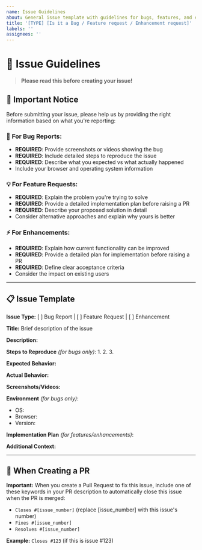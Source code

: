 ```yaml
---
name: Issue Guidelines
about: General issue template with guidelines for bugs, features, and enhancements
title: '[TYPE] [Is it a Bug / Feature request / Enhancement request]'
labels: ''
assignees: ''
---
```


# 📝 Issue Guidelines

> **Please read this before creating your issue!**

## 🚨 Important Notice

Before submitting your issue, please help us by providing the right information based on what you're reporting:

### 🐞 **For Bug Reports:**
- **REQUIRED**: Provide screenshots or videos showing the bug
- **REQUIRED**: Include detailed steps to reproduce the issue
- **REQUIRED**: Describe what you expected vs what actually happened
- Include your browser and operating system information

### 💡 **For Feature Requests:**
- **REQUIRED**: Explain the problem you're trying to solve
- **REQUIRED**: Provide a detailed implementation plan before raising a PR
- **REQUIRED**: Describe your proposed solution in detail
- Consider alternative approaches and explain why yours is better

### ⚡ **For Enhancements:**
- **REQUIRED**: Explain how current functionality can be improved
- **REQUIRED**: Provide a detailed plan for implementation before raising a PR
- **REQUIRED**: Define clear acceptance criteria
- Consider the impact on existing users

---

## 📋 Issue Template

**Issue Type:** [ ] Bug Report | [ ] Feature Request | [ ] Enhancement

**Title:** Brief description of the issue

**Description:**
<!-- Replace this comment with your detailed description -->

**Steps to Reproduce** *(for bugs only)*:
1. 
2. 
3. 

**Expected Behavior:**
<!-- What should have happened? -->

**Actual Behavior:**
<!-- What actually happened? -->

**Screenshots/Videos:**
<!-- Please drag and drop screenshots or videos here -->

**Environment** *(for bugs only)*:
- OS: 
- Browser: 
- Version: 

**Implementation Plan** *(for features/enhancements)*:
<!-- Provide detailed plan including:
- Technical approach
- Required changes  
- Dependencies
- Timeline estimate -->

**Additional Context:**
<!-- Add any other context about the problem here -->

---

## 🔗 When Creating a PR

**Important:** When you create a Pull Request to fix this issue, include one of these keywords in your PR description to automatically close this issue when the PR is merged:

- `Closes #[issue_number]` (replace [issue_number] with this issue's number)
- `Fixes #[issue_number]`
- `Resolves #[issue_number]`

**Example:** `Closes #123` (if this is issue #123)
